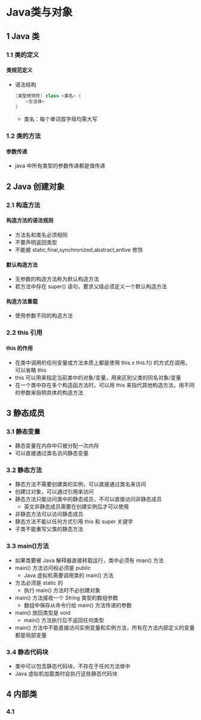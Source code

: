 <link rel=stylesheet href=style.css>

<h1> Java类与对象 </h1>
<h2> 1 Java 类 </h2>
<h3> 1.1 类的定义 </h3>
<h4> 类规范定义 </h4>

  - 语法结构
    ```java
    [类型修饰符] class <类名> {
        <方法体>
    }
    ```
    - 类名：每个单词首字母均需大写

<h3> 1.2 类的方法 </h3>
<h4> 参数传递 </h4>

  - java 中所有类型的参数传递都是值传递

<h2> 2 Java 创建对象 </h2>
<h3> 2.1 构造方法 </h3>
<h4> 构造方法的语法规则 </h4>

  - 方法名和类名必须相同
  - 不要声明返回类型
  - 不能被 static,final,synchronized,abstract,antive 修饰

<h4> 默认构造方法 </h4>

  - 无参数的构造方法称为默认构造方法
  - 若方法中存在 super() 语句，要求父级必须定义一个默认构造方法

<h4> 构造方法重载 </h4>

  - 使用参数不同的构造方法

<h3> 2.2 this 引用 </h3>
<h4> this 的作用 </h4>

  - 在类中调用的任何变量或方法本质上都是使用 this.x this.f() 的方式在调用，可以省略 this
  - this 可以用来指定当前类中的对象/变量，用来区别父类的同名对象/变量
  - 在一个类中存在多个构造函方法时，可以用 this 来指代其他构造方法，用不同的参数来指明具体的构造方法

<h2> 3 静态成员 </h2>
<h3> 3.1 静态变量 </h3>

  - 静态变量在内存中只被分配一次内存
  - 可以直接通过类名访问静态变量

<h3> 3.2 静态方法 </h3>

  - 静态方法不需要创建类的实例，可以直接通过类名来访问
  - 创建过对象，可以通过引用来访问
  - 静态方法只能访问类中的静态成员，不可以直接访问非静态成员
    - 英文非静态成员需要在创建实例后才可以使用
  - 非静态方法可以访问静态成员
  - 静态方法不能以任何方式引用 this 和 super 关键字
  - 子类不能重写父类的静态方法

<h3> 3.3 main()方法 </h3>

  - 如果类要被 Java 解释器直接转载运行，类中必须有 mian() 方法
  - main() 方法访问权必须是 public
    - Java 虚拟机需要调用类的 main() 方法
  - 方法必须是 static 的
    - 执行 main() 方法时不必创建对象
  - main() 方法接收一个 String 类型的数组参数
    - 数组中保存从命令行给 main() 方法传递的参数
  - main() 放回类型是 void
    - main() 方法执行后不返回任何类型
  - main() 方法中不能直接访问实例变量和实例方法，所有在方法内部定义的变量都是局部变量

<h3> 3.4 静态代码块 </h3>

  - 类中可以包含静态代码块，不存在于任何方法体中
  - Java 虚拟机加载类时会执行这些静态代码块

<h2> 4 内部类 </h2>
<h3> 4.1   </h3>